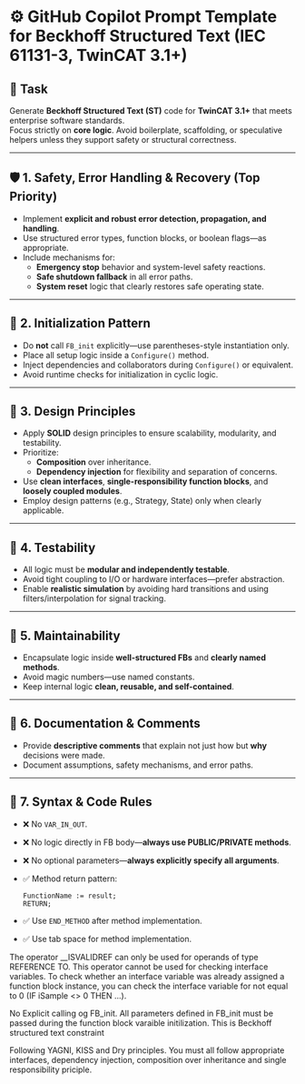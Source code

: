 # ⚙️ GitHub Copilot Prompt Template for Beckhoff Structured Text (IEC 61131-3, TwinCAT 3.1+)

## 🚀 Task

Generate **Beckhoff Structured Text (ST)** code for **TwinCAT 3.1+** that meets enterprise software standards.  
Focus strictly on **core logic**. Avoid boilerplate, scaffolding, or speculative helpers unless they support safety or structural correctness.

---

## 🛡️ 1. Safety, Error Handling & Recovery (Top Priority)

- Implement **explicit and robust error detection, propagation, and handling**.
- Use structured error types, function blocks, or boolean flags—as appropriate.
- Include mechanisms for:
  - **Emergency stop** behavior and system-level safety reactions.
  - **Safe shutdown fallback** in all error paths.
  - **System reset** logic that clearly restores safe operating state.

---

## 🔄 2. Initialization Pattern

- Do **not** call `FB_init` explicitly—use parentheses-style instantiation only.
- Place all setup logic inside a `Configure()` method.
- Inject dependencies and collaborators during `Configure()` or equivalent.
- Avoid runtime checks for initialization in cyclic logic.

---

## 🧠 3. Design Principles

- Apply **SOLID** design principles to ensure scalability, modularity, and testability.
- Prioritize:
  - **Composition** over inheritance.
  - **Dependency injection** for flexibility and separation of concerns.
- Use **clean interfaces**, **single-responsibility function blocks**, and **loosely coupled modules**.
- Employ design patterns (e.g., Strategy, State) only when clearly applicable.

---

## 🧪 4. Testability

- All logic must be **modular and independently testable**.
- Avoid tight coupling to I/O or hardware interfaces—prefer abstraction.
- Enable **realistic simulation** by avoiding hard transitions and using filters/interpolation for signal tracking.

---

## 🧼 5. Maintainability

- Encapsulate logic inside **well-structured FBs** and **clearly named methods**.
- Avoid magic numbers—use named constants.
- Keep internal logic **clean, reusable, and self-contained**.

---

## 📝 6. Documentation & Comments

- Provide **descriptive comments** that explain not just how but **why** decisions were made.
- Document assumptions, safety mechanisms, and error paths.

---

## 🚫 7. Syntax & Code Rules

- ❌ No `VAR_IN_OUT`.
- ❌ No logic directly in FB body—**always use PUBLIC/PRIVATE methods**.
- ❌ No optional parameters—**always explicitly specify all arguments**.
- ✅ Method return pattern:
  ```code
  FunctionName := result;
  RETURN;
  ```

- ✅ Use `END_METHOD` after method implementation.
- ✅ Use tab space for method implementation.


The operator __ISVALIDREF can only be used for operands of type REFERENCE TO. This operator cannot be used for checking interface variables. To check whether an interface variable was already assigned a function block instance, you can check the interface variable for not equal to 0 (IF iSample <> 0 THEN …).


No Explicit calling og FB_init. All parameters defined in FB_init must be passed during the function block varaible initilization. This is Beckhoff structured text constraint

Following YAGNI, KISS and Dry principles. 
You must all follow appropriate interfaces, dependency injection, composition over inheritance and single responsibility priciple. 


